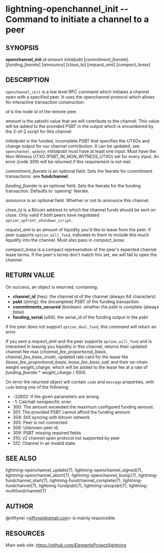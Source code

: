 lightning-openchannel\_init -- Command to initiate a channel to a peer
=====================================================================

SYNOPSIS
--------

**openchannel_init** *id* *amount* *initalpsbt* [*commitment_feerate*] [*funding_feerate*] [*announce*] [*close_to*] [*request_amt*] [*compact_lease*]

DESCRIPTION
-----------

`openchannel_init` is a low level RPC command which initiates a channel
open with a specified peer. It uses the openchannel protocol
which allows for interactive transaction construction.

*id* is the node id of the remote peer.

*amount* is the satoshi value that we will contribute to the channel.
This value will be _added_ to the provided PSBT in the output which is
encumbered by the 2-of-2 script for this channel.

*initialpsbt* is the funded, incomplete PSBT that specifies the UTXOs and
change output for our channel contribution. It can be updated,
see `openchannel_update`; *initialpsbt* must have at least one input.
Must have the Non-Witness UTXO (PSBT\_IN\_NON\_WITNESS\_UTXO) set for
every input. An error (code 309) will be returned if this requirement
is not met.

*commitment_feerate* is an optional field. Sets the feerate for
commitment transactions: see **fundchannel**.

*funding_feerate* is an optional field. Sets the feerate for the
funding transaction. Defaults to 'opening' feerate.

*announce* is an optional field. Whether or not to announce this channel.

*close_to* is a Bitcoin address to which the channel funds should be
sent on close. Only valid if both peers have negotiated
`option_upfront_shutdown_script`.

*request_amt* is an amount of liquidity you'd like to lease from the peer.
If peer supports `option_will_fund`, indicates to them to include this
much liquidity into the channel. Must also pass in *compact_lease*.

*compact_lease* is a compact represenation of the peer's expected
channel lease terms. If the peer's terms don't match this set, we will
fail to open the channel.


RETURN VALUE
------------

[comment]: # (GENERATE-FROM-SCHEMA-START)
On success, an object is returned, containing:
- **channel_id** (hex): the channel id of the channel (always 64 characters)
- **psbt** (string): the (incomplete) PSBT of the funding transaction
- **commitments_secured** (boolean): whether the *psbt* is complete (always *false*)
- **funding_serial** (u64): the serial_id of the funding output in the *psbt*

[comment]: # (GENERATE-FROM-SCHEMA-END)

If the peer does not support `option_dual_fund`, this command
will return an error.

If you sent a *request_amt* and the peer supports `option_will_fund` and is
interested in leasing you liquidity in this channel, returns their updated
channel fee max (*channel_fee_proportional_basis*, *channel_fee_base_msat*),
updated rate card for the lease fee (*lease_fee_proportional_basis*,
*lease_fee_base_sat*) and their on-chain weight *weight_charge*, which will
be added to the lease fee at a rate of *funding_feerate* * *weight_charge*
/ 1000.

On error the returned object will contain `code` and `message` properties,
with `code` being one of the following:

- -32602: If the given parameters are wrong.
- -1: Catchall nonspecific error.
- 300: The amount exceeded the maximum configured funding amount.
- 301: The provided PSBT cannot afford the funding amount.
- 304: Still syncing with bitcoin network
- 305: Peer is not connected.
- 306: Unknown peer id.
- 309: PSBT missing required fields
- 310: v2 channel open protocol not supported by peer
- 312: Channel in an invalid state

SEE ALSO
--------

lightning-openchannel\_update(7), lightning-openchannel\_signed(7),
lightning-openchannel\_abort(7), lightning-openchannel\_bump(7),
lightning-fundchannel\_start(7),
lightning-fundchannel\_complete(7), lightning-fundchannel(7),
lightning-fundpsbt(7), lightning-utxopsbt(7), lightning-multifundchannel(7)

AUTHOR
------

@niftynei <<niftynei@gmail.com>> is mainly responsible.

RESOURCES
---------

Main web site: <https://github.com/ElementsProject/lightning>

[comment]: # ( SHA256STAMP:70ebfff5ce81962cf574b39cb3d95206b1f1541d24b8a3a0380b6f0b594d0ca4)
